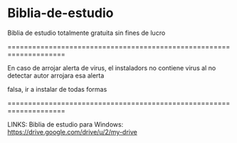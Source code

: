 # Biblia-de-estudio
Biblia de estudio totalmente gratuita sin fines de lucro

====================================================================

En caso de arrojar alerta de virus, el instaladors no contiene virus
al no detectar autor arrojara esa alerta 

falsa, ir a instalar de todas formas

====================================================================

LINKS:
Biblia de estudio para Windows: https://drive.google.com/drive/u/2/my-drive
